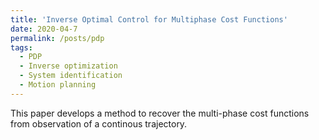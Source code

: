 ```yaml
---
title: 'Inverse Optimal Control for Multiphase Cost Functions'
date: 2020-04-7
permalink: /posts/pdp
tags:
  - PDP
  - Inverse optimization
  - System identification
  - Motion planning
---
```


This paper develops a method to recover the multi-phase cost functions from observation of a continous trajectory.







